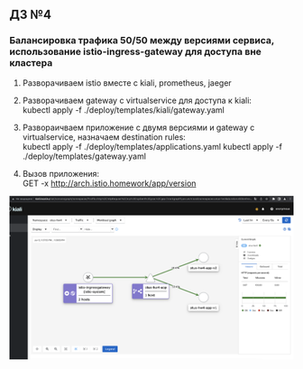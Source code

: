 ## ДЗ №4 
### Балансировка трафика 50/50 между версиями сервиса, использование istio-ingress-gateway для доступа вне кластера 
1) Разворачиваем istio вместе с kiali, prometheus, jaeger 
2) Разворачиваем gateway с virtualservice для доступа к kiali:  
kubectl apply -f ./deploy/templates/kiali/gateway.yaml 

3) Развораичваем приложение с двумя версиями и gateway с virtualservice, назначаем destination rules:  
kubectl apply -f ./deploy/templates/applications.yaml 
kubectl apply -f ./deploy/templates/gateway.yaml  
    
4) Вызов приложения:  
GET -x http://arch.istio.homework/app/version 
   
![load-balancing](./static/load-balancing.png) 